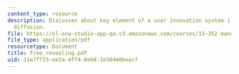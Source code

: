 ```yaml
---
content_type: resource
description: Discusses about key element of a user innovation system i.e. innovation
  diffusion.
file: https://ol-ocw-studio-app-qa.s3.amazonaws.com/courses/15-352-managing-innovation-emerging-trends-spring-2005/11e7f723ee3a4ff48e681e584e0beacf_free_revealing.pdf
file_type: application/pdf
resourcetype: Document
title: free_revealing.pdf
uid: 11e7f723-ee3a-4ff4-8e68-1e584e0beacf
---
```

